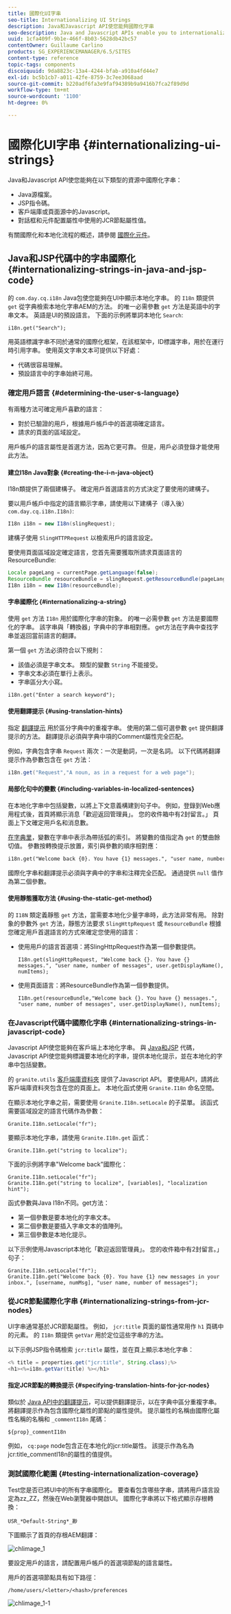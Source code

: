 ```yaml
---
title: 國際化UI字串
seo-title: Internationalizing UI Strings
description: Java和Javascript API使您能夠國際化字串
seo-description: Java and Javascript APIs enable you to internationalize strings
uuid: 1cfa409f-9b1e-466f-8b03-5628db42bc57
contentOwner: Guillaume Carlino
products: SG_EXPERIENCEMANAGER/6.5/SITES
content-type: reference
topic-tags: components
discoiquuid: 9da8823c-13a4-4244-bfab-a910a4fd44e7
exl-id: bc5b1cb7-a011-42fe-8759-3c7ee3068aad
source-git-commit: b220adf6fa3e9faf94389b9a9416b7fca2f89d9d
workflow-type: tm+mt
source-wordcount: '1100'
ht-degree: 0%

---
```


# 國際化UI字串 {#internationalizing-ui-strings}

Java和Javascript API使您能夠在以下類型的資源中國際化字串：

* Java源檔案。
* JSP指令碼。
* 客戶端庫或頁面源中的Javascript。
* 對話框和元件配置屬性中使用的JCR節點屬性值。

有關國際化和本地化流程的概述，請參閱 [國際化元件](/help/sites-developing/i18n.md)。

## Java和JSP代碼中的字串國際化 {#internationalizing-strings-in-java-and-jsp-code}

的 `com.day.cq.i18n` Java包使您能夠在UI中顯示本地化字串。 的 `I18n` 類提供 `get` 從字典檢索本地化字串AEM的方法。 的唯一必需參數 `get` 方法是英語中的字串文本。 英語是UI的預設語言。 下面的示例將單詞本地化 `Search`:

`i18n.get("Search");`

用英語標識字串不同於通常的國際化框架，在該框架中，ID標識字串，用於在運行時引用字串。 使用英文字串文本可提供以下好處：

* 代碼很容易理解。
* 預設語言中的字串始終可用。

### 確定用戶語言 {#determining-the-user-s-language}

有兩種方法可確定用戶喜歡的語言：

* 對於已驗證的用戶，根據用戶帳戶中的首選項確定語言。
* 請求的頁面的區域設定。

用戶帳戶的語言屬性是首選方法，因為它更可靠。 但是，用戶必須登錄才能使用此方法。

#### 建立I18n Java對象 {#creating-the-i-n-java-object}

I18n類提供了兩個建構子。 確定用戶首選語言的方式決定了要使用的建構子。

要以用戶帳戶中指定的語言顯示字串，請使用以下建構子（導入後） `com.day.cq.i18n.I18n)`:

```java
I18n i18n = new I18n(slingRequest);
```

建構子使用 `SlingHTTPRequest` 以檢索用戶的語言設定。

要使用頁面區域設定確定語言，您首先需要獲取所請求頁面語言的ResourceBundle:

```java
Locale pageLang = currentPage.getLanguage(false);
ResourceBundle resourceBundle = slingRequest.getResourceBundle(pageLang);
I18n i18n = new I18n(resourceBundle);
```

#### 字串國際化 {#internationalizing-a-string}

使用 `get` 方法 `I18n` 用於國際化字串的對象。 的唯一必需參數 `get` 方法是要國際化的字串。 該字串與「轉換器」字典中的字串相對應。 get方法在字典中查找字串並返回當前語言的翻譯。

第一個 `get` 方法必須符合以下規則：

* 該值必須是字串文本。 類型的變數 `String` 不能接受。
* 字串文本必須在單行上表示。
* 字串區分大小寫。

```xml
i18n.get("Enter a search keyword");
```

#### 使用翻譯提示 {#using-translation-hints}

指定 [翻譯提示](/help/sites-developing/i18n-translator.md#adding-changing-and-removing-strings) 用於區分字典中的重複字串。 使用的第二個可選參數 `get` 提供翻譯提示的方法。 翻譯提示必須與字典中項的Comment屬性完全匹配。

例如，字典包含字串 `Request` 兩次：一次是動詞，一次是名詞。 以下代碼將翻譯提示作為參數包含在 `get` 方法：

```java
i18n.get("Request","A noun, as in a request for a web page");
```

#### 局部化句中的變數 {#including-variables-in-localized-sentences}

在本地化字串中包括變數，以將上下文意義構建到句子中。 例如，登錄到Web應用程式後，首頁將顯示消息「歡迎返回管理員」。 您的收件箱中有2封留言。」 頁面上下文確定用戶名和消息數。

[在字典里](/help/sites-developing/i18n-translator.md#adding-changing-and-removing-strings)，變數在字串中表示為帶括弧的索引。 將變數的值指定為 `get` 的雙曲餘切值。 參數按轉換提示放置，索引與參數的順序相對應：

```xml
i18n.get("Welcome back {0}. You have {1} messages.", "user name, number of messages", user.getDisplayName(), numItems);
```

國際化字串和翻譯提示必須與字典中的字串和注釋完全匹配。 通過提供 `null` 值作為第二個參數。

#### 使用靜態獲取方法 {#using-the-static-get-method}

的 `I18N` 類定義靜態 `get` 方法，當需要本地化少量字串時，此方法非常有用。 除對象的參數外 `get` 方法，靜態方法要求 `SlingHttpRequest` 或 `ResourceBundle` 根據您確定用戶首選語言的方式來確定您使用的語言：

* 使用用戶的語言首選項：將SlingHttpRequest作為第一個參數提供。

   `I18n.get(slingHttpRequest, "Welcome back {}. You have {} messages.", "user name, number of messages", user.getDisplayName(), numItems);`
* 使用頁面語言：將ResourceBundle作為第一個參數提供。

   `I18n.get(resourceBundle,"Welcome back {}. You have {} messages.", "user name, number of messages", user.getDisplayName(), numItems);`

### 在Javascript代碼中國際化字串 {#internationalizing-strings-in-javascript-code}

Javascript API使您能夠在客戶端上本地化字串。 與 [Java和JSP](#internationalizing-strings-in-java-and-jsp-code) 代碼，Javascript API使您能夠標識要本地化的字串，提供本地化提示，並在本地化的字串中包括變數。

的 `granite.utils` [客戶端庫資料夾](/help/sites-developing/clientlibs.md) 提供了Javascript API。 要使用API，請將此客戶端庫資料夾包含在您的頁面上。 本地化函式使用 `Granite.I18n` 命名空間。

在顯示本地化字串之前，需要使用 `Granite.I18n.setLocale` 的子菜單。 該函式需要區域設定的語言代碼作為參數：

```
Granite.I18n.setLocale("fr");
```

要顯示本地化字串，請使用 `Granite.I18n.get` 函式：

```
Granite.I18n.get("string to localize");
```

下面的示例將字串&quot;Welcome back&quot;國際化：

```
Granite.I18n.setLocale("fr");
Granite.I18n.get("string to localize", [variables], "localization hint");
```

函式參數與Java I18n不同。get方法：

* 第一個參數是要本地化的字串文本。
* 第二個參數是要插入字串文本的值陣列。
* 第三個參數是本地化提示。

以下示例使用Javascript本地化「歡迎返回管理員」。 您的收件箱中有2封留言。」 句子：

```
Granite.I18n.setLocale("fr");
Granite.I18n.get("Welcome back {0}. You have {1} new messages in your inbox.", [username, numMsg], "user name, number of messages");
```

### 從JCR節點國際化字串 {#internationalizing-strings-from-jcr-nodes}

UI字串通常基於JCR節點屬性。 例如， `jcr:title` 頁面的屬性通常用作 `h1` 頁碼中的元素。 的 `I18n` 類提供 `getVar` 用於定位這些字串的方法。

以下示例JSP指令碼檢索 `jcr:title` 屬性，並在頁上顯示本地化字串：

```java
<% title = properties.get("jcr:title", String.class);%>
<h1><%=i18n.getVar(title) %></h1>
```

#### 指定JCR節點的轉換提示 {#specifying-translation-hints-for-jcr-nodes}

類似於 [Java API中的翻譯提示](#using-translation-hints)，可以提供翻譯提示，以在字典中區分重複字串。 將翻譯提示作為包含國際化屬性的節點的屬性提供。 提示屬性的名稱由國際化屬性名稱的名稱和 `_commentI18n` 尾碼：

`${prop}_commentI18n`

例如， `cq:page` node包含正在本地化的jcr:title屬性。 該提示作為名為jcr:title_commentI18n的屬性的值提供。

### 測試國際化範圍 {#testing-internationalization-coverage}

Test您是否已將UI中的所有字串國際化。 要查看包含哪些字串，請將用戶語言設定為zz_ZZ，然後在Web瀏覽器中開啟UI。 國際化字串將以下格式顯示存根轉換：

`USR_*Default-String*_尠`

下圖顯示了首頁的存根AEM翻譯：

![chlimage_1](assets/chlimage_1a.jpeg)

要設定用戶的語言，請配置用戶帳戶的首選項節點的語言屬性。

用戶的首選項節點具有如下路徑：

`/home/users/<letter>/<hash>/preferences`

![chlimage_1-1](assets/chlimage_1-1a.jpeg)
